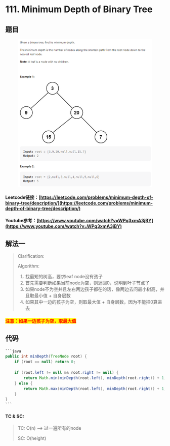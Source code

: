 # 111. Minimum Depth of Binary Tree

## 题目

<figure><img src="../../.gitbook/assets/image (1) (4).png" alt=""><figcaption></figcaption></figure>

#### Leetcode链接：[https://leetcode.com/problems/minimum-depth-of-binary-tree/description/](https://leetcode.com/problems/minimum-depth-of-binary-tree/description/)

#### Youtube参考：[https://www.youtube.com/watch?v=WPq3xmA3jBY](https://www.youtube.com/watch?v=WPq3xmA3jBY)

## 解法一

> Clarification:&#x20;
>
> Algorithm:&#x20;
>
> 1. 找最短的树高，要求leaf node没有孩子
> 2. 首先需要判断如果当前node为空，则返回0，说明到叶子节点了
> 3. 如果node不为空并且左右两边孩子都在的话，像两边去问最小树高，并且取最小值 + 自身层数
> 4. 如果其中一边的孩子为空，则取最大值 + 自身层数，因为不能把0算进去

#### <mark style="color:red;">注意：如果一边孩子为空，取最大值</mark>

## 代码

````java
```java
public int minDepth(TreeNode root) {
    if (root == null) return 0;

    if (root.left != null && root.right != null) {
        return Math.min(minDepth(root.left), minDepth(root.right)) + 1;
    } else {
        return Math.max(minDepth(root.left), minDepth(root.right)) + 1;
    }
}
```
````

#### TC & SC:&#x20;

> TC: O(n) --> 过一遍所有的node
>
> SC: O(height)
